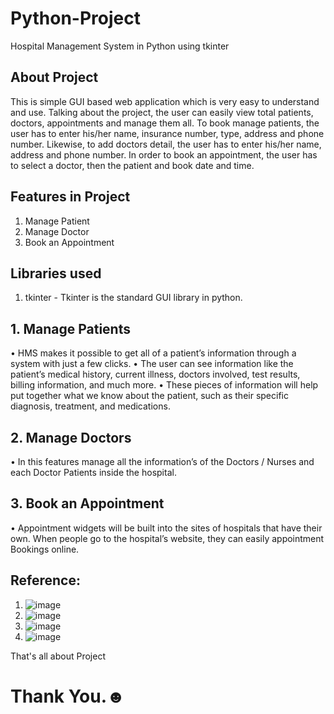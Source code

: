 # Python-Project
Hospital Management System in Python using tkinter

## About Project
This is simple GUI based web application which is very easy to understand and use. Talking about the project, the user can easily view total patients, doctors, appointments and manage them all.
To book manage patients, the user has to enter his/her name, insurance number, type, address and phone number. Likewise, to add doctors detail, the user has to enter his/her name, address and phone number. In order to book an appointment, the user has to select a doctor, then the patient and book date and time.

## Features in Project
1. Manage Patient
2. Manage Doctor
3. Book an Appointment

## Libraries used
1. tkinter - Tkinter is the standard GUI library in python.

## 1. Manage Patients
• HMS makes it possible to get all of a patient’s information through a system with just a few clicks.
• The user can see information like the patient’s medical history, current illness, doctors involved, test results, billing information, and much more.
• These pieces of information will help put together what we know about the patient, such as their specific diagnosis, treatment, and medications.

## 2. Manage Doctors
• In this features manage all the information’s of the Doctors / Nurses and each Doctor Patients inside the hospital.

## 3. Book an Appointment
• Appointment widgets will be built into the sites of hospitals that have their own. When people go to the hospital’s website, they can easily appointment Bookings online.

## Reference:
1. ![image](https://user-images.githubusercontent.com/109037411/199547586-8fbd2497-6db3-40a7-b549-90bdd0d08fdd.png)
2. ![image](https://user-images.githubusercontent.com/109037411/199549038-a25849ce-8260-4979-b14b-5c9c8d694770.png)
3. ![image](https://user-images.githubusercontent.com/109037411/199549177-0ad5f28b-0fe8-41e0-9963-2d374d81efc8.png)
4. ![image](https://user-images.githubusercontent.com/109037411/199549332-5b61275a-1e82-4cee-9750-eb335ee9cfbf.png)



That's all about Project
# Thank You.☻

